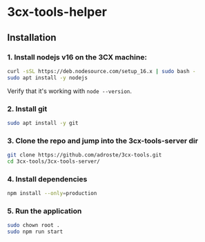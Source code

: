 # 3cx-tools-helper

## Installation

### 1. Install nodejs v16 on the 3CX machine:

```bash
curl -sSL https://deb.nodesource.com/setup_16.x | sudo bash -
sudo apt install -y nodejs
```

Verify that it's working with `node --version`.

### 2. Install git

```bash
sudo apt install -y git
```

### 3. Clone the repo and jump into the 3cx-tools-server dir

```bash
git clone https://github.com/adroste/3cx-tools.git
cd 3cx-tools/3cx-tools-server/
```

### 4. Install dependencies

```bash
npm install --only=production
```

### 5. Run the application

```bash
sudo chown root .
sudo npm run start
```